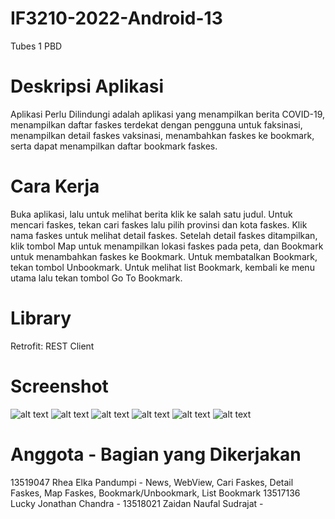 # IF3210-2022-Android-13

Tubes 1 PBD

# Deskripsi Aplikasi
Aplikasi Perlu Dilindungi adalah aplikasi yang menampilkan berita COVID-19, menampilkan daftar faskes terdekat dengan pengguna untuk faksinasi, menampilkan detail faskes vaksinasi, menambahkan faskes ke bookmark, serta dapat menampilkan daftar bookmark faskes.

# Cara Kerja
Buka aplikasi, lalu untuk melihat berita klik ke salah satu judul.
Untuk mencari faskes, tekan cari faskes lalu pilih provinsi dan kota faskes.
Klik nama faskes untuk melihat detail faskes.
Setelah detail faskes ditampilkan, klik tombol Map untuk menampilkan lokasi faskes pada peta, dan Bookmark untuk menambahkan faskes ke Bookmark.
Untuk membatalkan Bookmark, tekan tombol Unbookmark.
Untuk melihat list Bookmark, kembali ke menu utama lalu tekan tombol Go To Bookmark.

# Library
Retrofit: REST Client

# Screenshot
![alt text](screenshots/detail_faskes.png "Detail Faskes")
![alt text](screenshots/list_bookmark.png "List Bookmark")
![alt text](screenshots/list_news.png "List News")
![alt text](screenshots/map_faskes.png "Map Faskes")
![alt text](screenshots/news_webview.png "News Webview")
![alt text](screenshots/search_faskes.png "Search Faskes")

# Anggota - Bagian yang Dikerjakan
13519047 Rhea Elka Pandumpi - News, WebView, Cari Faskes, Detail Faskes, Map Faskes, Bookmark/Unbookmark, List Bookmark
13517136 Lucky Jonathan Chandra -
13518021 Zaidan Naufal Sudrajat -